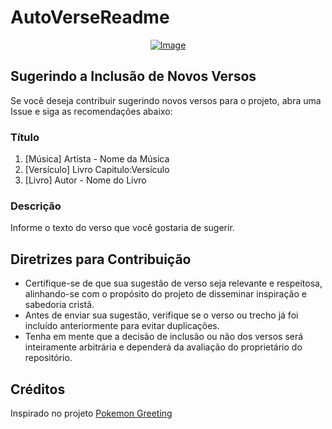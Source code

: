 # AutoVerseReadme

<p align="center">
    <a href="https://git.io/typing-svg">
        <img src="https://readme-typing-svg.demolab.com/?separator=;&font=Fira+Code&height=150&width=500&size=20&pause=100&color=A9FEF7&center=True&vCenter=True&multiline=True&duration=1500&repeat=True&lines=Eles+confundem+ilus%C3%A3o+com+liberdade%3BSe+dizem+sim%2C+se+dizem+livres%3BMas+n%C3%A3o+podem+dizer+n%C3%A3o%3BFazem+de+conta+que+a+imita%C3%A7%C3%A3o+%C3%A9+de+verdade%3B%F0%9F%8E%B5+Resgate+-+Ne%C3%B3fito+%F0%9F%8E%B5" alt="Image" />
    </a>
</p>

## Sugerindo a Inclusão de Novos Versos

Se você deseja contribuir sugerindo novos versos para o projeto, abra uma Issue e siga as recomendações abaixo:

### Título

1. [Música] Artista - Nome da Música
2. [Versículo] Livro Capitulo:Versículo
3. [Livro] Autor - Nome do Livro

### Descrição

Informe o texto do verso que você gostaria de sugerir.

## Diretrizes para Contribuição

- Certifique-se de que sua sugestão de verso seja relevante e respeitosa, alinhando-se com o propósito do projeto de disseminar inspiração e sabedoria cristã.
- Antes de enviar sua sugestão, verifique se o verso ou trecho já foi incluído anteriormente para evitar duplicações.
- Tenha em mente que a decisão de inclusão ou não dos versos será inteiramente arbitrária e dependerá da avaliação do proprietário do repositório.

## Créditos

Inspirado no projeto [Pokemon Greeting](https://github.com/isyuricunha/pokemon-greeting)